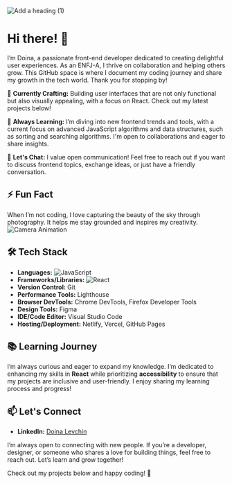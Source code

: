 ![Add a heading (1)](https://github.com/user-attachments/assets/ecc00395-63d1-4c6c-a1d1-f0320a79cec8)
# Hi there! 👋

I’m Doina, a passionate front-end developer dedicated to creating delightful user experiences. As an ENFJ-A, I thrive on collaboration and helping others grow. This GitHub space is where I document my coding journey and share my growth in the tech world. Thank you for stopping by!

🚀 **Currently Crafting:** 
Building user interfaces that are not only functional but also visually appealing, with a focus on React. Check out my latest projects below!

🌱 **Always Learning:** I’m diving into new frontend trends and tools, with a current focus on advanced JavaScript algorithms and data structures, such as sorting and searching algorithms. I'm open to collaborations and eager to share insights.

💬 **Let's Chat:** I value open communication! Feel free to reach out if you want to discuss frontend topics, exchange ideas, or just have a friendly conversation.

## ⚡ Fun Fact
When I’m not coding, I love capturing the beauty of the sky through photography. It helps me stay grounded and inspires my creativity. 
![Camera Animation](https://media.giphy.com/media/JA8X1yjBnTaZW/giphy.gif) 


## 🛠️ Tech Stack

- **Languages:** ![JavaScript](https://img.shields.io/badge/JavaScript-ES6-yellow)
- **Frameworks/Libraries:** ![React](https://img.shields.io/badge/React-16.13.1-blue)
- **Version Control:** Git
- **Performance Tools:** Lighthouse
- **Browser DevTools:** Chrome DevTools, Firefox Developer Tools
- **Design Tools:** Figma
- **IDE/Code Editor:** Visual Studio Code
- **Hosting/Deployment:** Netlify, Vercel, GitHub Pages

## 📚 Learning Journey

I’m always curious and eager to expand my knowledge. I’m dedicated to enhancing my skills in **React** while prioritizing **accessibility** to ensure that my projects are inclusive and user-friendly. I enjoy sharing my learning process and progress!

## 📫 Let's Connect

- **LinkedIn:** [Doina Levchin](https://www.linkedin.com/in/doinalevchin)

I’m always open to connecting with new people. If you’re a developer, designer, or someone who shares a love for building things, feel free to reach out. Let’s learn and grow together!

Check out my projects below and happy coding! 🌈
